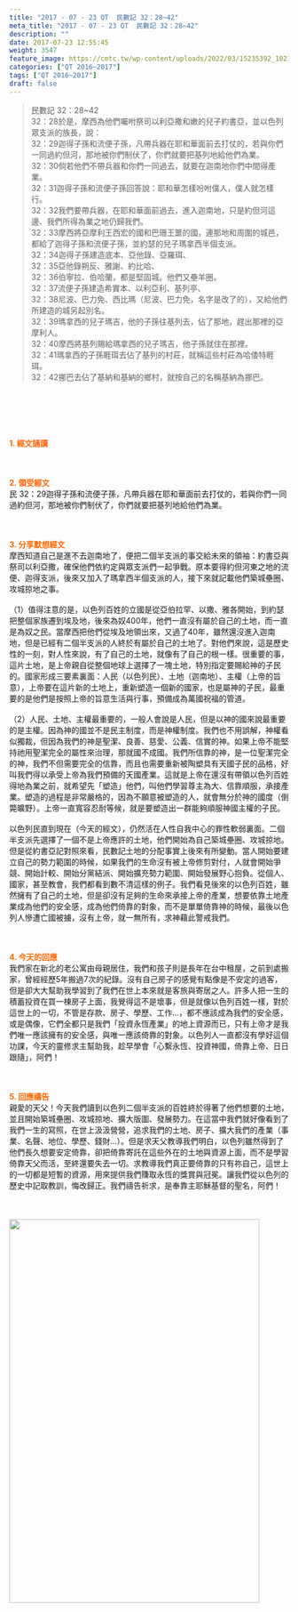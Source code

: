 ```yaml
---
title: "2017 - 07 - 23 QT  民數記 32：28~42"
meta_title: "2017 - 07 - 23 QT  民數記 32：28~42"
description: ""
date: 2017-07-23 12:55:45
weight: 3547
feature_image: https://cmtc.tw/wp-content/uploads/2022/03/15235392_10211799862337740_180693556567566654_o-1.webp
categories: ["QT 2016~2017"]
tags: ["QT 2016~2017"]
draft: false
---
```


<blockquote>民數記 32：28~42<br />
32：28於是，摩西為他們囑咐祭司以利亞撒和嫩的兒子約書亞，並以色列眾支派的族長，說：<br />
32：29迦得子孫和流便子孫，凡帶兵器在耶和華面前去打仗的，若與你們一同過約但河，那地被你們制伏了，你們就要把基列地給他們為業。<br />
32：30倘若他們不帶兵器和你們一同過去，就要在迦南地你們中間得產業。<br />
32：31迦得子孫和流便子孫回答說：耶和華怎樣吩咐僕人，僕人就怎樣行。<br />
32：32我們要帶兵器，在耶和華面前過去，進入迦南地，只是約但河這邊、我們所得為業之地仍歸我們。<br />
32：33摩西將亞摩利王西宏的國和巴珊王噩的國，連那地和周圍的城邑，都給了迦得子孫和流便子孫，並約瑟的兒子瑪拿西半個支派。<br />
32：34迦得子孫建造底本、亞他錄、亞羅珥、<br />
32：35亞他錄朔反、雅謝、約比哈、<br />
32：36伯寧拉、伯哈蘭，都是堅固城。他們又壘羊圈。<br />
32：37流便子孫建造希實本、以利亞利、基列亭、<br />
32：38尼波、巴力免、西比瑪（尼波、巴力免，名字是改了的），又給他們所建造的城另起別名。<br />
32：39瑪拿西的兒子瑪吉，他的子孫往基列去，佔了那地，趕出那裡的亞摩利人。<br />
32：40摩西將基列賜給瑪拿西的兒子瑪吉，他子孫就住在那裡。<br />
32：41瑪拿西的子孫睚珥去佔了基列的村莊，就稱這些村莊為哈倭特睚珥。<br />
32：42挪巴去佔了基納和基納的鄉村，就按自己的名稱基納為挪巴。</blockquote><br />
&nbsp;<br />
<br />
&nbsp;<br />
<br />
<span style="color: #ff6600;"><strong>1. </strong><strong>經文誦讀</strong></span><br />
<br />
<span style="color: #ff6600;"><strong> </strong></span><br />
<br />
<span style="color: #ff6600;"><strong>2. </strong><strong>領受經文<br />
</strong></span>民 32：29迦得子孫和流便子孫，凡帶兵器在耶和華面前去打仗的，若與你們一同過約但河，那地被你們制伏了，你們就要把基列地給他們為業。<br />
<br />
&nbsp;<br />
<br />
<span style="color: #ff6600;"><strong>3. 分享默想經文<br />
</strong></span>摩西知道自己是進不去迦南地了，便把二個半支派的事交給未來的領袖：約書亞與祭司以利亞撒，確保他們依約定與眾支派們一起爭戰。原本要得約但河東之地的流便、迦得支派，後來又加入了瑪拿西半個支派的人，接下來就記載他們築城壘圈、攻城掠地之事。<br />
<br />
（1）值得注意的是，以色列百姓的立國是從亞伯拉罕、以撒、雅各開始，到約瑟把整個家族遷到埃及地，後來為奴400年，他們一直沒有屬於自己的土地，而一直是為奴之民。當摩西把他們從埃及地領出來，又過了40年，雖然還沒進入迦南地，但是已經有二個半支派的人終於有屬於自己的土地了。對他們來說，這是歷史性的一刻，對人性來說，有了自己的土地，就像有了自己的根一樣。很重要的事，這片土地，是上帝親自從整個地球上選擇了一塊土地，特別指定要賜給神的子民的。國家形成三要素裏面：人民（以色列民）、土地（迦南地）、主權（上帝的旨意），上帝要在這片新的土地上，重新塑造一個新的國家，也是屬神的子民，最重要的是他們是按照上帝的旨意生活與行事，預備成為萬國祝福的管道。<br />
<br />
（2）人民、土地、主權最重要的，一般人會說是人民，但是以神的國來說最重要的是主權。因為神的國並不是民主制度，而是神權制度。我們也不用誤解，神權看似獨裁，但因為我們的神是聖潔、良善、慈愛、公義、信實的神。如果上帝不能堅持祂用聖潔完全的屬性來治理，那就國不成國。我們所信靠的神，是一位聖潔完全的神，我們不但需要完全的信靠，而且也需要重新被陶塑具有天國子民的品格，好叫我們得以承受上帝為我們預備的天國產業。這就是上帝在還沒有帶領以色列百姓得地為業之前，就希望先「塑造」他們，叫他們學習尊主為大、信靠順服，承接產業。塑造的過程是非常嚴格的，因為不願意被塑造的人，就會無分於神的國度（倒斃曠野）。上帝一直寬容忍耐等候，就是要塑造出一群能夠順服神國主權的子民。<br />
<br />
以色列民直到現在（今天的經文），仍然活在人性自我中心的罪性軟弱裏面。二個半支派先選擇了一個不是上帝應許的土地，他們開始為自己築城壘圈、攻城掠地。但是從約書亞記對照來看，民數記土地的分配事實上後來有所變動。當人開始要建立自己的勢力範圍的時候，如果我們的生命沒有被上帝修剪對付，人就會開始爭競、開始計較、開始分黨結派、開始擴充勢力範圍、開始發展野心抱負。從個人、國家，甚至教會，我們都看到數不清這樣的例子。我們看見後來的以色列百姓，雖然擁有了自己的土地，但是卻沒有足夠的生命來承接上帝的產業，想要依靠土地產業成為他們的安全感，成為他們倚靠的對象，而不是單單倚靠神的時候，最後以色列人慘遭亡國被擄，沒有上帝，就一無所有，求神藉此警戒我們。<br />
<br />
&nbsp;<br />
<br />
<span style="color: #ff6600;"><strong>4. 今天的回應<br />
</strong></span>我們家在新北的老公寓由母親居住，我們和孩子則是長年在台中租屋，之前到處搬家，曾經經歷5年搬過7次的紀錄。沒有自己房子的感覺有點像是不安定的過客，但是卻大大幫助我學習到了我們在世上本來就是客旅與寄居之人。許多人把一生的積蓄投資在買一棟房子上面，我覺得這不是壞事，但是就像以色列百姓一樣，對於這世上的一切，不管是存款、房子、學歷、工作…，都不應該成為我們的安全感，或是偶像，它們全都只是我們「投資永恆產業」的地上資源而已，只有上帝才是我們唯一應該擁有的安全感，與唯一應該倚靠的對象。以色列人一直都沒有學好這個功課，今天的靈修求主幫助我，趁早學會「心繫永恆、投資神國，倚靠上帝、日日跟隨」，阿們！<br />
<br />
&nbsp;<br />
<br />
<span style="color: #ff6600;"><strong>5. 回應禱告<br />
</strong></span>親愛的天父！今天我們讀到以色列二個半支派的百姓終於得著了他們想要的土地，並且開始築城壘圈、攻城掠地、擴大版圖、發展勢力。在這當中我們就好像看到了我們一生的寫照，在世上汲汲營營，追求我們的土地、房子、擴大我們的產業（事業、名聲、地位、學歷、錢財…）。但是求天父教導我們明白，以色列雖然得到了他們長久想要安定倚靠，卻把倚靠寄託在這些外在的土地與資源上面，而不是學習倚靠天父而活，至終還要失去一切。求教導我們真正要倚靠的只有祢自己，這世上的一切都是短暫的資源，用來提供我們賺取永恆的獎賞與冠冕。讓我們從以色列的歷史中記取教訓，悔改歸正。我們禱告祈求，是奉靠主耶穌基督的聖名，阿們！<br />
<br />
&nbsp;<br />
<br />
<img class="size-full wp-image-3661 aligncenter" src="https://cmtc.tw/wp-content/uploads/2017/07/ItRNfmM.jpg" alt="" width="451" height="690" />
        
